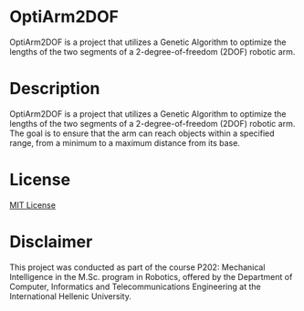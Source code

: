 # OptiArm2DOF
OptiArm2DOF is a project that utilizes a Genetic Algorithm to optimize the lengths of the two segments of a 2-degree-of-freedom (2DOF) robotic arm.

# Description
OptiArm2DOF is a project that utilizes a Genetic Algorithm to optimize the lengths of the two segments of a 2-degree-of-freedom (2DOF) robotic arm. The goal is to ensure that the arm can reach objects within a specified range, from a minimum to a maximum distance from its base. 

# License
[MIT License](./LICENSE)

# Disclaimer
This project was conducted as part of the course Ρ202: Mechanical Intelligence in the M.Sc. program in Robotics, offered by the
Department of Computer, Informatics and Telecommunications Engineering at the International Hellenic University.